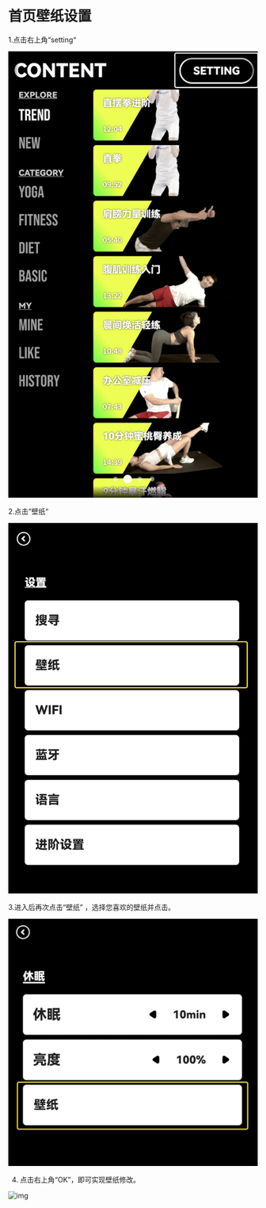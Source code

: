 # 首页壁纸设置

1.点击右上角“setting“

![img](images/wallpaper/image-20221220110301856.png)

2.点击”壁纸“

![img](images/wallpaper/image-20221220110309288.png)

3.进入后再次点击“壁纸” ，选择您喜欢的壁纸并点击。

![img](images/wallpaper/image-20221220110316558.png)

4.  点击右上角“OK”，即可实现壁纸修改。
    

![img](images/wallpaper/image-20221220110324840.png)